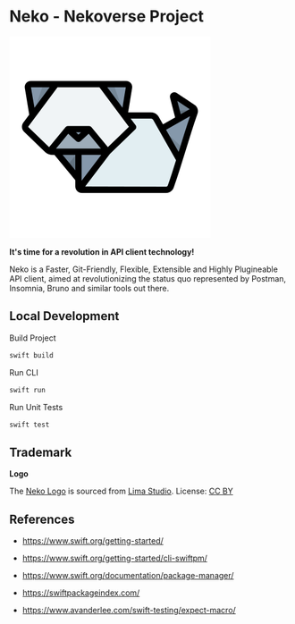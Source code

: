 # Neko - Nekoverse Project

<p align="center">

![Neko Logo](/Docs/Logo/logo.svg)

</p>

**It's time for a revolution in API client technology!**

Neko is a Faster, Git-Friendly, Flexible, Extensible and Highly Plugineable API client, aimed at revolutionizing the status quo represented by Postman, Insomnia, Bruno and similar tools out there.


## Local Development 

Build Project 
```sh
swift build
```

Run CLI 
```sh
swift run
```

Run Unit Tests
```sh
swift test
```

## Trademark

**Logo**

The [Neko Logo](https://www.svgrepo.com/svg/423820/cat-origami-paper) is sourced from [Lima Studio](https://www.svgrepo.com/author/Lima%20Studio/). License: [CC BY](https://www.svgrepo.com/page/licensing/#CC%20Attribution)

## References 

- https://www.swift.org/getting-started/
- https://www.swift.org/getting-started/cli-swiftpm/
- https://www.swift.org/documentation/package-manager/

- https://swiftpackageindex.com/
- https://www.avanderlee.com/swift-testing/expect-macro/
